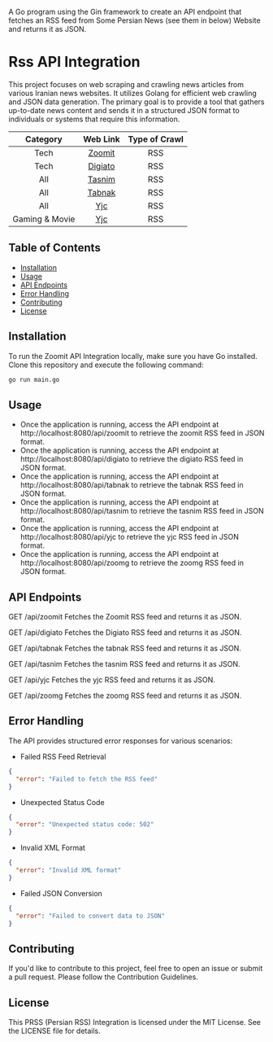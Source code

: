 A Go program using the Gin framework to create an API endpoint that fetches an RSS feed from Some Persian News (see them in below) Website and returns it as JSON.

# Rss API Integration

This project focuses on web scraping and crawling news articles from various Iranian news websites. It utilizes Golang for efficient web crawling and JSON data generation. The primary goal is to provide a tool that gathers up-to-date news content and sends it in a structured JSON format to individuals or systems that require this information.

| Category | Web Link | Type of Crawl |
|  :---:  |     :---:      |          :---: |
| Tech   | [Zoomit](https://www.zoomit.ir/)     | RSS    |
| Tech    | [Digiato](http://www.digiato.com)     | RSS     |
| All     | [Tasnim](https://www.tasnimnews.com)      | RSS     |
| All     | [Tabnak](https://www.tabnak.ir)      | RSS     |
| All     | [Yjc](https://www.yjc.ir)     | RSS     |
| Gaming & Movie     | [Yjc](https://www.zoomg.ir)     | RSS     |

## Table of Contents
- [Installation](#installation)
- [Usage](#usage)
- [API Endpoints](#api-endpoints)
- [Error Handling](#error-handling)
- [Contributing](#contributing)
- [License](#license)

## Installation

To run the Zoomit API Integration locally, make sure you have Go installed. Clone this repository and execute the following command:

```bash
go run main.go
```

## Usage
- Once the application is running, access the API endpoint at http://localhost:8080/api/zoomit to retrieve the zoomit RSS feed in JSON format.
- Once the application is running, access the API endpoint at http://localhost:8080/api/digiato to retrieve the digiato RSS feed in JSON format.
- Once the application is running, access the API endpoint at http://localhost:8080/api/tabnak to retrieve the tabnak RSS feed in JSON format.
- Once the application is running, access the API endpoint at http://localhost:8080/api/tasnim to retrieve the tasnim RSS feed in JSON format.
- Once the application is running, access the API endpoint at http://localhost:8080/api/yjc to retrieve the yjc RSS feed in JSON format.
- Once the application is running, access the API endpoint at http://localhost:8080/api/zoomg to retrieve the zoomg RSS feed in JSON format.

## API Endpoints
GET /api/zoomit
Fetches the Zoomit RSS feed and returns it as JSON.

GET /api/digiato
Fetches the Digiato RSS feed and returns it as JSON.

GET /api/tabnak
Fetches the tabnak RSS feed and returns it as JSON.

GET /api/tasnim
Fetches the tasnim RSS feed and returns it as JSON.

GET /api/yjc
Fetches the yjc RSS feed and returns it as JSON.

GET /api/zoomg
Fetches the zoomg RSS feed and returns it as JSON.


## Error Handling
The API provides structured error responses for various scenarios:
- Failed RSS Feed Retrieval
```json
{
  "error": "Failed to fetch the RSS feed"
}
```
- Unexpected Status Code 
```json
{
  "error": "Unexpected status code: 502"
}
```
- Invalid XML Format
```json
{
  "error": "Invalid XML format"
}
```
- Failed JSON Conversion
```json
{
  "error": "Failed to convert data to JSON"
}
```
## Contributing
If you'd like to contribute to this project, feel free to open an issue or submit a pull request. Please follow the Contribution Guidelines.

## License
This PRSS (Persian RSS) Integration is licensed under the MIT License. See the LICENSE file for details.
